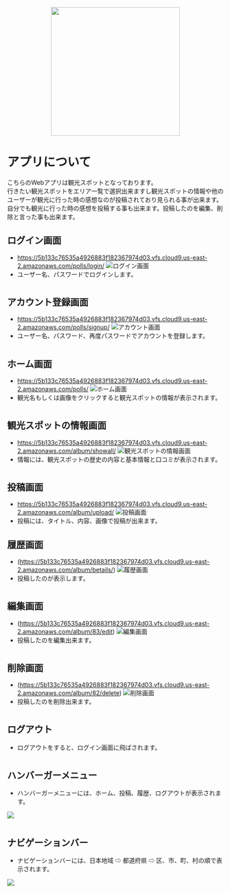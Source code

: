 <div align="center">
<img width="300" src="https://user-images.githubusercontent.com/67186355/110197054-3387ef80-7e8c-11eb-96f6-6b2b2bc2512f.jpg">
</div>

# アプリについて
こちらのWebアプリは観光スポットとなっております。  
行きたい観光スポットをエリア一覧で選択出来ますし観光スポットの情報や他のユーザーが観光に行った時の感想なのが投稿されており見られる事が出来ます。自分でも観光に行った時の感想を投稿する事も出来ます。投稿したのを編集、削除と言った事も出来ます。

## ログイン画面
* https://5b133c76535a4926883f182367974d03.vfs.cloud9.us-east-2.amazonaws.com/polls/login/
![ログイン画面](https://user-images.githubusercontent.com/67186355/110622349-aff93600-81de-11eb-8a23-5d12c114e340.png)
* ユーザー名、パスワードでログインします。

#

## アカウント登録画面
* https://5b133c76535a4926883f182367974d03.vfs.cloud9.us-east-2.amazonaws.com/polls/signup/
![アカウント画面](https://user-images.githubusercontent.com/67186355/110622625-0f574600-81df-11eb-8336-4937b104a10a.png)
* ユーザー名、パスワード、再度パスワードでアカウントを登録します。

#

## ホーム画面
* https://5b133c76535a4926883f182367974d03.vfs.cloud9.us-east-2.amazonaws.com/polls/
![ホーム画面](https://user-images.githubusercontent.com/67186355/110510095-344baa80-8146-11eb-8951-34b36bf0a044.png)
* 観光名もしくは画像をクリックすると観光スポットの情報が表示されます。

#

## 観光スポットの情報画面
* https://5b133c76535a4926883f182367974d03.vfs.cloud9.us-east-2.amazonaws.com/album/showall/
![観光スポットの情報画面](https://user-images.githubusercontent.com/67186355/110513425-8e01a400-8149-11eb-96da-d502859d75c6.png)
* 情報には、観光スポットの歴史の内容と基本情報と口コミが表示されます。

#

## 投稿画面
* https://5b133c76535a4926883f182367974d03.vfs.cloud9.us-east-2.amazonaws.com/album/upload/
![投稿画面](https://user-images.githubusercontent.com/67186355/110510495-94dae780-8146-11eb-80c2-3a819d4b23a7.png)
* 投稿には、タイトル、内容、画像で投稿が出来ます。


## 履歴画面
* (https://5b133c76535a4926883f182367974d03.vfs.cloud9.us-east-2.amazonaws.com/album/betails/)
![履歴画面](https://user-images.githubusercontent.com/67186355/110510982-16cb1080-8147-11eb-8794-47f607e6ddbe.png)
* 投稿したのが表示します。

#

## 編集画面
* (https://5b133c76535a4926883f182367974d03.vfs.cloud9.us-east-2.amazonaws.com/album/83/edit)
![編集画面](https://user-images.githubusercontent.com/67186355/110511201-5691f800-8147-11eb-9f21-67ffc9931ddc.png)
* 投稿したのを編集出来ます。

#

## 削除画面
* (https://5b133c76535a4926883f182367974d03.vfs.cloud9.us-east-2.amazonaws.com/album/82/delete)
![削除画面](https://user-images.githubusercontent.com/67186355/110578924-14999e00-81a9-11eb-9b99-9f7f058706b8.png)
* 投稿したのを削除出来ます。

#

## ログアウト
* ログアウトをすると、ログイン画面に飛ばされます。

#

## ハンバーガーメニュー
* ハンバーガーメニューには、ホーム、投稿、履歴、ログアウトが表示されます。
<img src="https://user-images.githubusercontent.com/67186355/110513640-cbfec800-8149-11eb-955b-29d340c6adcd.png">

#

## ナビゲーションバー
* ナビゲーションバーには、日本地域 ⇨ 都道府県 ⇨ 区、市、町、村の順で表示されます。
<img src="https://user-images.githubusercontent.com/67186355/110579361-fda77b80-81a9-11eb-88e0-0d96a431b24c.png">

